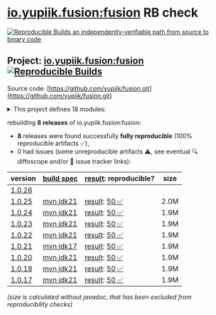 [io.yupiik.fusion:fusion](https://central.sonatype.com/artifact/io.yupiik.fusion/fusion/versions) RB check
=======

[![Reproducible Builds](https://reproducible-builds.org/images/logos/rb.svg) an independently-verifiable path from source to binary code](https://reproducible-builds.org/)

## Project: [io.yupiik.fusion:fusion](https://central.sonatype.com/artifact/io.yupiik.fusion/fusion/versions) [![Reproducible Builds](https://img.shields.io/endpoint?url=https://raw.githubusercontent.com/jvm-repo-rebuild/reproducible-central/master/content/io/yupiik/fusion/badge.json)](https://github.com/jvm-repo-rebuild/reproducible-central/blob/master/content/io/yupiik/fusion/README.md)

Source code: [https://github.com/yupiik/fusion.git](https://github.com/yupiik/fusion.git)

<details><summary>This project defines 18 modules:</summary>

* [io.yupiik.fusion:fusion](https://central.sonatype.com/artifact/io.yupiik.fusion/fusion/overview)
* [io.yupiik.fusion:fusion-api](https://central.sonatype.com/artifact/io.yupiik.fusion/fusion-api/overview)
* [io.yupiik.fusion:fusion-build-api](https://central.sonatype.com/artifact/io.yupiik.fusion/fusion-build-api/overview)
* [io.yupiik.fusion:fusion-cli](https://central.sonatype.com/artifact/io.yupiik.fusion/fusion-cli/overview)
* [io.yupiik.fusion:fusion-handlebars](https://central.sonatype.com/artifact/io.yupiik.fusion/fusion-handlebars/overview)
* [io.yupiik.fusion:fusion-http-server](https://central.sonatype.com/artifact/io.yupiik.fusion/fusion-http-server/overview)
* [io.yupiik.fusion:fusion-httpclient](https://central.sonatype.com/artifact/io.yupiik.fusion/fusion-httpclient/overview)
* [io.yupiik.fusion:fusion-httpclient-parent](https://central.sonatype.com/artifact/io.yupiik.fusion/fusion-httpclient-parent/overview)
* [io.yupiik.fusion:fusion-json](https://central.sonatype.com/artifact/io.yupiik.fusion/fusion-json/overview)
* [io.yupiik.fusion:fusion-jsonrpc](https://central.sonatype.com/artifact/io.yupiik.fusion/fusion-jsonrpc/overview)
* [io.yupiik.fusion:fusion-jwt](https://central.sonatype.com/artifact/io.yupiik.fusion/fusion-jwt/overview)
* [io.yupiik.fusion:fusion-kubernetes-client](https://central.sonatype.com/artifact/io.yupiik.fusion/fusion-kubernetes-client/overview)
* [io.yupiik.fusion:fusion-kubernetes-operator-base](https://central.sonatype.com/artifact/io.yupiik.fusion/fusion-kubernetes-operator-base/overview)
* [io.yupiik.fusion:fusion-observability](https://central.sonatype.com/artifact/io.yupiik.fusion/fusion-observability/overview)
* [io.yupiik.fusion:fusion-persistence](https://central.sonatype.com/artifact/io.yupiik.fusion/fusion-persistence/overview)
* [io.yupiik.fusion:fusion-processor](https://central.sonatype.com/artifact/io.yupiik.fusion/fusion-processor/overview)
* [io.yupiik.fusion:fusion-testing](https://central.sonatype.com/artifact/io.yupiik.fusion/fusion-testing/overview)
* [io.yupiik.fusion:fusion-tracing](https://central.sonatype.com/artifact/io.yupiik.fusion/fusion-tracing/overview)
</details>

rebuilding **8 releases** of io.yupiik.fusion:fusion:
- **8** releases were found successfully **fully reproducible** (100% reproducible artifacts :white_check_mark:),
- 0 had issues (some unreproducible artifacts :warning:, see eventual :mag: diffoscope and/or :memo: issue tracker links):

| version | [build spec](/BUILDSPEC.md) | [result](https://reproducible-builds.org/docs/jvm/): reproducible? | size |
| -- | --------- | ------ | -- |
| [1.0.26](https://central.sonatype.com/artifact/io.yupiik.fusion/fusion/1.0.26/pom) | | | |
| [1.0.25](https://central.sonatype.com/artifact/io.yupiik.fusion/fusion/1.0.25/pom) | [mvn jdk21](fusion-1.0.25.buildspec) | [result](fusion-1.0.25.buildinfo): [50 :white_check_mark: ](fusion-1.0.25.buildcompare) | 2.0M |
| [1.0.24](https://central.sonatype.com/artifact/io.yupiik.fusion/fusion/1.0.24/pom) | [mvn jdk21](fusion-1.0.24.buildspec) | [result](fusion-1.0.24.buildinfo): [50 :white_check_mark: ](fusion-1.0.24.buildcompare) | 1.9M |
| [1.0.23](https://central.sonatype.com/artifact/io.yupiik.fusion/fusion/1.0.23/pom) | [mvn jdk21](fusion-1.0.23.buildspec) | [result](fusion-1.0.23.buildinfo): [50 :white_check_mark: ](fusion-1.0.23.buildcompare) | 1.9M |
| [1.0.22](https://central.sonatype.com/artifact/io.yupiik.fusion/fusion/1.0.22/pom) | [mvn jdk21](fusion-1.0.22.buildspec) | [result](fusion-1.0.22.buildinfo): [50 :white_check_mark: ](fusion-1.0.22.buildcompare) | 1.9M |
| [1.0.21](https://central.sonatype.com/artifact/io.yupiik.fusion/fusion/1.0.21/pom) | [mvn jdk17](fusion-1.0.21.buildspec) | [result](fusion-1.0.21.buildinfo): [50 :white_check_mark: ](fusion-1.0.21.buildcompare) | 1.9M |
| [1.0.20](https://central.sonatype.com/artifact/io.yupiik.fusion/fusion/1.0.20/pom) | [mvn jdk21](fusion-1.0.20.buildspec) | [result](fusion-1.0.20.buildinfo): [50 :white_check_mark: ](fusion-1.0.20.buildcompare) | 1.9M |
| [1.0.18](https://central.sonatype.com/artifact/io.yupiik.fusion/fusion/1.0.18/pom) | [mvn jdk21](fusion-1.0.18.buildspec) | [result](fusion-1.0.18.buildinfo): [50 :white_check_mark: ](fusion-1.0.18.buildcompare) | 1.9M |
| [1.0.17](https://central.sonatype.com/artifact/io.yupiik.fusion/fusion/1.0.17/pom) | [mvn jdk21](fusion-1.0.17.buildspec) | [result](fusion-1.0.17.buildinfo): [50 :white_check_mark: ](fusion-1.0.17.buildcompare) | 1.9M |

<i>(size is calculated without javadoc, that has been excluded from reproducibility checks)</i>
